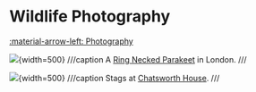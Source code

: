 # Wildlife Photography
[:material-arrow-left: Photography](photography.md)

![](assets/_MG_2364.jpg){width=500}
///caption
A [Ring Necked Parakeet](https://www.wildlondon.org.uk/wildlife-explorer/birds/parakeet/ring-necked-parakeet) in London.
///

![](assets/_MG_1666-cropped.jpg){width=500}
///caption
Stags at [Chatsworth House](https://www.chatsworth.org/).
///